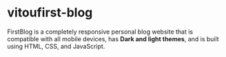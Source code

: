 # vitoufirst-blog

FirstBlog is a completely responsive personal blog website that is compatible with all mobile devices, has **Dark and light themes**, and is built using HTML, CSS, and JavaScript.

